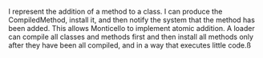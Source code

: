 I represent the addition of a method to a class.  I can produce the CompiledMethod, install it, and then notify the system that the method has been added.  This allows Monticello to implement atomic addition.  A loader can compile all classes and methods first and then install all methods only after they have been all compiled, and in a way that executes little code.ß